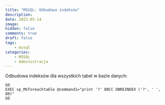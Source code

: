 ```yaml
---
title: "MSSQL: Odbudowa indeksów"
description: 
date: 2022-05-14
image: 
hidden: false
comments: true
draft: false
tags:
    - mssql
categories:
    - MSSQL
    - Administracja
---
```


Odbudowa indeksów dla wszystkich tabel w bazie danych:

```
GO
EXEC sp_MSforeachtable @command1="print '?' DBCC DBREINDEX ('?', ' ', 80)"
GO
```